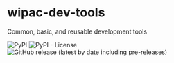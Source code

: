 # wipac-dev-tools
Common, basic, and reusable development tools

![PyPI](https://img.shields.io/pypi/v/wipac-dev-tools) ![PyPI - License](https://img.shields.io/pypi/l/wipac-dev-tools) ![GitHub release (latest by date including pre-releases)](https://img.shields.io/github/v/release/WIPACRepo/wipac-dev-tools?include_prereleases)
